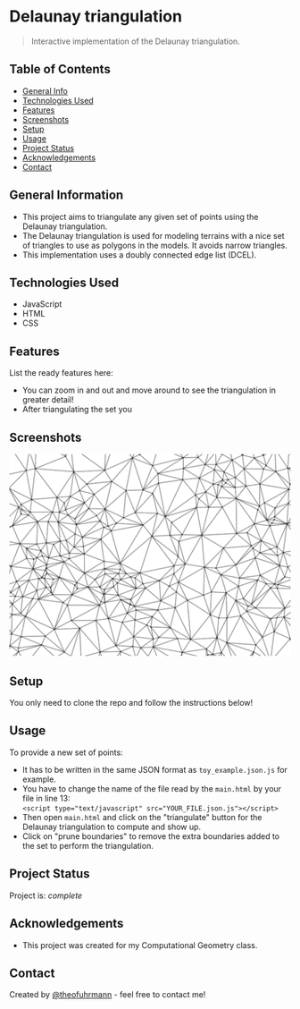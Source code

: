 # Delaunay triangulation

> Interactive implementation of the Delaunay triangulation.

## Table of Contents
* [General Info](#general-information)
* [Technologies Used](#technologies-used)
* [Features](#features)
* [Screenshots](#screenshots)
* [Setup](#setup)
* [Usage](#usage)
* [Project Status](#project-status)
* [Acknowledgements](#acknowledgements)
* [Contact](#contact)
<!-- * [License](#license) -->


## General Information
- This project aims to triangulate any given set of points using the Delaunay triangulation.
- The Delaunay triangulation is used for modeling terrains with a nice set of triangles to use as polygons in the models. It avoids narrow triangles.
- This implementation uses a doubly connected edge list (DCEL).


## Technologies Used
- JavaScript
- HTML
- CSS

## Features
List the ready features here:
- You can zoom in and out and move around to see the triangulation in greater detail!
- After triangulating the set you


## Screenshots
![Example screenshot](./Screenshot.png)

## Setup
You only need to clone the repo and follow the instructions below!

## Usage
To provide a new set of points:
- It has to be written in the same JSON format as `toy_example.json.js` for example.
- You have to change the name of the file read by the `main.html` by your file in line 13:  
`<script type="text/javascript" src="YOUR_FILE.json.js"></script>`
- Then open `main.html` and click on the "triangulate" button for the Delaunay triangulation to compute and show up.
- Click on "prune boundaries" to remove the extra boundaries added to the set to perform the triangulation.

## Project Status
Project is: _complete_

## Acknowledgements
- This project was created for my Computational Geometry class.

## Contact
Created by [@theofuhrmann](https://theofuhrmann.github.io/) - feel free to contact me!

